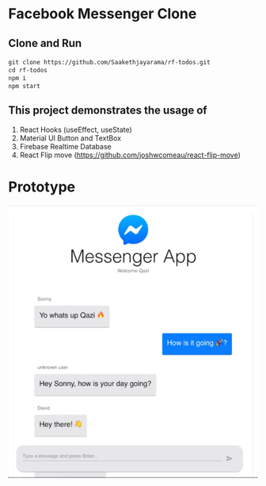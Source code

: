 # Facebook Messenger Clone

## Clone and Run

```
git clone https://github.com/Saakethjayarama/rf-todos.git
cd rf-todos
npm i
npm start
```

## This project demonstrates the usage of

1. React Hooks (useEffect, useState)
2. Material UI Button and TextBox
3. Firebase Realtime Database
4. React Flip move (https://github.com/joshwcomeau/react-flip-move)

# Prototype

![![FB Messenger ClonePrototype](./assets/proto.png)](./assets/prototype.png)
